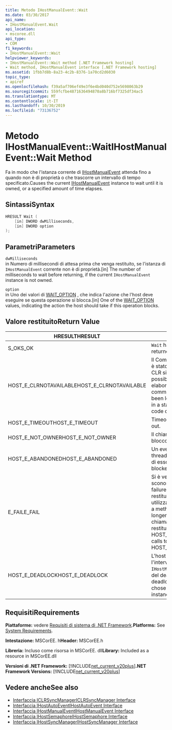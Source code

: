 ```yaml
---
title: Metodo IHostManualEvent::Wait
ms.date: 03/30/2017
api_name:
- IHostManualEvent.Wait
api_location:
- mscoree.dll
api_type:
- COM
f1_keywords:
- IHostManualEvent::Wait
helpviewer_keywords:
- IHostManualEvent::Wait method [.NET Framework hosting]
- Wait method, IHostManualEvent interface [.NET Framework hosting]
ms.assetid: 1fbb7d8b-8a23-4c2b-8376-1a70cd2d6030
topic_type:
- apiref
ms.openlocfilehash: f39a5af706ef49e3f6e4bd040d752e5698063b29
ms.sourcegitcommit: 559fcfbe4871636494870a8b716bf7325df34ac5
ms.translationtype: MT
ms.contentlocale: it-IT
ms.lasthandoff: 10/30/2019
ms.locfileid: "73136752"
---
```

# <a name="ihostmanualeventwait-method"></a><span data-ttu-id="82e70-102">Metodo IHostManualEvent::Wait</span><span class="sxs-lookup"><span data-stu-id="82e70-102">IHostManualEvent::Wait Method</span></span>
<span data-ttu-id="82e70-103">Fa in modo che l'istanza corrente di [IHostManualEvent](../../../../docs/framework/unmanaged-api/hosting/ihostmanualevent-interface.md) attenda fino a quando non è di proprietà o che trascorre un intervallo di tempo specificato.</span><span class="sxs-lookup"><span data-stu-id="82e70-103">Causes the current [IHostManualEvent](../../../../docs/framework/unmanaged-api/hosting/ihostmanualevent-interface.md) instance to wait until it is owned, or a specified amount of time elapses.</span></span>  
  
## <a name="syntax"></a><span data-ttu-id="82e70-104">Sintassi</span><span class="sxs-lookup"><span data-stu-id="82e70-104">Syntax</span></span>  
  
```cpp  
HRESULT Wait (  
    [in] DWORD dwMilliseconds,  
    [in] DWORD option  
);  
```  
  
## <a name="parameters"></a><span data-ttu-id="82e70-105">Parametri</span><span class="sxs-lookup"><span data-stu-id="82e70-105">Parameters</span></span>  
 `dwMilliseconds`  
 <span data-ttu-id="82e70-106">in Numero di millisecondi di attesa prima che venga restituito, se l'istanza di `IHostManualEvent` corrente non è di proprietà.</span><span class="sxs-lookup"><span data-stu-id="82e70-106">[in] The number of milliseconds to wait before returning, if the current `IHostManualEvent` instance is not owned.</span></span>  
  
 `option`  
 <span data-ttu-id="82e70-107">in Uno dei valori di [WAIT_OPTION](../../../../docs/framework/unmanaged-api/hosting/wait-option-enumeration.md) , che indica l'azione che l'host deve eseguire se questa operazione si blocca.</span><span class="sxs-lookup"><span data-stu-id="82e70-107">[in] One of the [WAIT_OPTION](../../../../docs/framework/unmanaged-api/hosting/wait-option-enumeration.md) values, indicating the action the host should take if this operation blocks.</span></span>  
  
## <a name="return-value"></a><span data-ttu-id="82e70-108">Valore restituito</span><span class="sxs-lookup"><span data-stu-id="82e70-108">Return Value</span></span>  
  
|<span data-ttu-id="82e70-109">HRESULT</span><span class="sxs-lookup"><span data-stu-id="82e70-109">HRESULT</span></span>|<span data-ttu-id="82e70-110">Descrizione</span><span class="sxs-lookup"><span data-stu-id="82e70-110">Description</span></span>|  
|-------------|-----------------|  
|<span data-ttu-id="82e70-111">S_OK</span><span class="sxs-lookup"><span data-stu-id="82e70-111">S_OK</span></span>|<span data-ttu-id="82e70-112">`Wait` ha restituito un esito positivo.</span><span class="sxs-lookup"><span data-stu-id="82e70-112">`Wait` returned successfully.</span></span>|  
|<span data-ttu-id="82e70-113">HOST_E_CLRNOTAVAILABLE</span><span class="sxs-lookup"><span data-stu-id="82e70-113">HOST_E_CLRNOTAVAILABLE</span></span>|<span data-ttu-id="82e70-114">Il Common Language Runtime (CLR) non è stato caricato in un processo oppure CLR si trova in uno stato in cui non è possibile eseguire codice gestito o elaborare la chiamata correttamente.</span><span class="sxs-lookup"><span data-stu-id="82e70-114">The common language runtime (CLR) has not been loaded into a process, or the CLR is in a state in which it cannot run managed code or process the call successfully.</span></span>|  
|<span data-ttu-id="82e70-115">HOST_E_TIMEOUT</span><span class="sxs-lookup"><span data-stu-id="82e70-115">HOST_E_TIMEOUT</span></span>|<span data-ttu-id="82e70-116">Timeout della chiamata.</span><span class="sxs-lookup"><span data-stu-id="82e70-116">The call timed out.</span></span>|  
|<span data-ttu-id="82e70-117">HOST_E_NOT_OWNER</span><span class="sxs-lookup"><span data-stu-id="82e70-117">HOST_E_NOT_OWNER</span></span>|<span data-ttu-id="82e70-118">Il chiamante non è il proprietario del blocco.</span><span class="sxs-lookup"><span data-stu-id="82e70-118">The caller does not own the lock.</span></span>|  
|<span data-ttu-id="82e70-119">HOST_E_ABANDONED</span><span class="sxs-lookup"><span data-stu-id="82e70-119">HOST_E_ABANDONED</span></span>|<span data-ttu-id="82e70-120">Un evento è stato annullato mentre un thread bloccato o Fiber era in attesa su di esso.</span><span class="sxs-lookup"><span data-stu-id="82e70-120">An event was canceled while a blocked thread or fiber was waiting on it.</span></span>|  
|<span data-ttu-id="82e70-121">E_FAIL</span><span class="sxs-lookup"><span data-stu-id="82e70-121">E_FAIL</span></span>|<span data-ttu-id="82e70-122">Si è verificato un errore irreversibile sconosciuto.</span><span class="sxs-lookup"><span data-stu-id="82e70-122">An unknown catastrophic failure occurred.</span></span> <span data-ttu-id="82e70-123">Quando un metodo restituisce E_FAIL, CLR non è più utilizzabile all'interno del processo.</span><span class="sxs-lookup"><span data-stu-id="82e70-123">When a method returns E_FAIL, the CLR is no longer usable within the process.</span></span> <span data-ttu-id="82e70-124">Le chiamate successive ai metodi di hosting restituiscono HOST_E_CLRNOTAVAILABLE.</span><span class="sxs-lookup"><span data-stu-id="82e70-124">Subsequent calls to hosting methods return HOST_E_CLRNOTAVAILABLE.</span></span>|  
|<span data-ttu-id="82e70-125">HOST_E_DEADLOCK</span><span class="sxs-lookup"><span data-stu-id="82e70-125">HOST_E_DEADLOCK</span></span>|<span data-ttu-id="82e70-126">L'host ha rilevato un deadlock durante l'intervallo di attesa e ha scelto l'istanza `IHostManualEvent` corrente come vittima del deadlock.</span><span class="sxs-lookup"><span data-stu-id="82e70-126">The host detected a deadlock during the wait interval, and chose the current `IHostManualEvent` instance as the deadlock victim.</span></span>|  
  
## <a name="requirements"></a><span data-ttu-id="82e70-127">Requisiti</span><span class="sxs-lookup"><span data-stu-id="82e70-127">Requirements</span></span>  
 <span data-ttu-id="82e70-128">**Piattaforme:** vedere [Requisiti di sistema di .NET Framework](../../../../docs/framework/get-started/system-requirements.md).</span><span class="sxs-lookup"><span data-stu-id="82e70-128">**Platforms:** See [System Requirements](../../../../docs/framework/get-started/system-requirements.md).</span></span>  
  
 <span data-ttu-id="82e70-129">**Intestazione:** MSCorEE. h</span><span class="sxs-lookup"><span data-stu-id="82e70-129">**Header:** MSCorEE.h</span></span>  
  
 <span data-ttu-id="82e70-130">**Libreria:** Incluso come risorsa in MSCorEE. dll</span><span class="sxs-lookup"><span data-stu-id="82e70-130">**Library:** Included as a resource in MSCorEE.dll</span></span>  
  
 <span data-ttu-id="82e70-131">**Versioni di .NET Framework:** [!INCLUDE[net_current_v20plus](../../../../includes/net-current-v20plus-md.md)]</span><span class="sxs-lookup"><span data-stu-id="82e70-131">**.NET Framework Versions:** [!INCLUDE[net_current_v20plus](../../../../includes/net-current-v20plus-md.md)]</span></span>  
  
## <a name="see-also"></a><span data-ttu-id="82e70-132">Vedere anche</span><span class="sxs-lookup"><span data-stu-id="82e70-132">See also</span></span>

- [<span data-ttu-id="82e70-133">Interfaccia ICLRSyncManager</span><span class="sxs-lookup"><span data-stu-id="82e70-133">ICLRSyncManager Interface</span></span>](../../../../docs/framework/unmanaged-api/hosting/iclrsyncmanager-interface.md)
- [<span data-ttu-id="82e70-134">Interfaccia IHostAutoEvent</span><span class="sxs-lookup"><span data-stu-id="82e70-134">IHostAutoEvent Interface</span></span>](../../../../docs/framework/unmanaged-api/hosting/ihostautoevent-interface.md)
- [<span data-ttu-id="82e70-135">Interfaccia IHostManualEvent</span><span class="sxs-lookup"><span data-stu-id="82e70-135">IHostManualEvent Interface</span></span>](../../../../docs/framework/unmanaged-api/hosting/ihostmanualevent-interface.md)
- [<span data-ttu-id="82e70-136">Interfaccia IHostSemaphore</span><span class="sxs-lookup"><span data-stu-id="82e70-136">IHostSemaphore Interface</span></span>](../../../../docs/framework/unmanaged-api/hosting/ihostsemaphore-interface.md)
- [<span data-ttu-id="82e70-137">Interfaccia IHostSyncManager</span><span class="sxs-lookup"><span data-stu-id="82e70-137">IHostSyncManager Interface</span></span>](../../../../docs/framework/unmanaged-api/hosting/ihostsyncmanager-interface.md)
